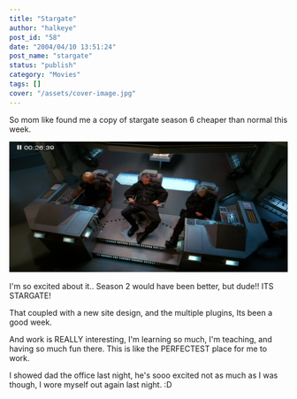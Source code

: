 ```yaml
---
title: "Stargate"
author: "halkeye"
post_id: "58"
date: "2004/04/10 13:51:24"
post_name: "stargate"
status: "publish"
category: "Movies"
tags: []
cover: "/assets/cover-image.jpg"
---
```


So mom like found me a copy of stargate season 6 cheaper than normal this week.

![stargate](xine_snapshot-4.png)

I'm so excited about it.. Season 2 would have been better, but dude!! ITS STARGATE!

That coupled with a new site design, and the multiple plugins, Its been a good week.

And work is REALLY interesting, I'm learning so much, I'm teaching, and having so much fun there. This is like the PERFECTEST place for me to work.

I showed dad the office last night, he's sooo excited not as much as I was though, I wore myself out again last night. :D

